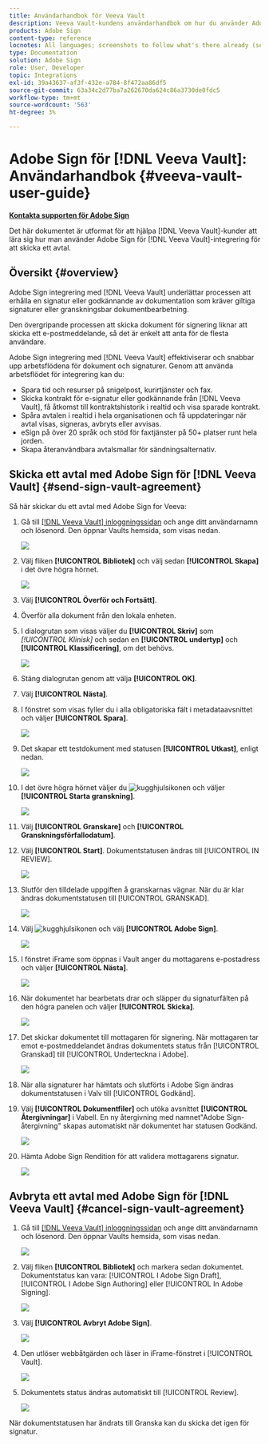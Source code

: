 ```yaml
---
title: Användarhandbok för Veeva Vault
description: Veeva Vault-kundens användarhandbok om hur du använder Adobe Sign-integrering med Veeva
products: Adobe Sign
content-type: reference
locnotes: All languages; screenshots to follow what's there already (seems there is a mix within a given language version of the article)
type: Documentation
solution: Adobe Sign
role: User, Developer
topic: Integrations
exl-id: 39a43637-af3f-432e-a784-8f472aa86df5
source-git-commit: 63a34c2d77ba7a262670da624c86a3730de0fdc5
workflow-type: tm+mt
source-wordcount: '563'
ht-degree: 3%

---
```


# Adobe Sign för [!DNL Veeva Vault]: Användarhandbok {#veeva-vault-user-guide}

[**Kontakta supporten för Adobe Sign**](https://adobe.com/go/adobesign-support-center_se)

Det här dokumentet är utformat för att hjälpa [!DNL Veeva Vault]-kunder att lära sig hur man använder Adobe Sign för [!DNL Veeva Vault]-integrering för att skicka ett avtal.

## Översikt {#overview}

Adobe Sign integrering med [!DNL Veeva Vault] underlättar processen att erhålla en signatur eller godkännande av dokumentation som kräver giltiga signaturer eller granskningsbar dokumentbearbetning.

Den övergripande processen att skicka dokument för signering liknar att skicka ett e-postmeddelande, så det är enkelt att anta för de flesta användare.

Adobe Sign integrering med [!DNL Veeva Vault] effektiviserar och snabbar upp arbetsflödena för dokument och signaturer. Genom att använda arbetsflödet för integrering kan du:

* Spara tid och resurser på snigelpost, kurirtjänster och fax.
* Skicka kontrakt för e-signatur eller godkännande från [!DNL Veeva Vault], få åtkomst till kontraktshistorik i realtid och visa sparade kontrakt.
* Spåra avtalen i realtid i hela organisationen och få uppdateringar när avtal visas, signeras, avbryts eller avvisas.
* eSign på över 20 språk och stöd för faxtjänster på 50+ platser runt hela jorden.
* Skapa återanvändbara avtalsmallar för sändningsalternativ.

## Skicka ett avtal med Adobe Sign för [!DNL Veeva Vault] {#send-sign-vault-agreement}

Så här skickar du ett avtal med Adobe Sign for Veeva:

1. Gå till [[!DNL Veeva Vault] inloggningssidan](https://login.veevavault.com/) och ange ditt användarnamn och lösenord. Den öppnar Vaults hemsida, som visas nedan.

   ![](images/vault-home.png)

1. Välj fliken **[!UICONTROL Bibliotek]** och välj sedan **[!UICONTROL Skapa]** i det övre högra hörnet.

   ![](images/create-library.png)

1. Välj **[!UICONTROL Överför och Fortsätt]**.

1. Överför alla dokument från den lokala enheten.

1. I dialogrutan som visas väljer du **[!UICONTROL Skriv]** som *[!UICONTROL Klinisk]* och sedan en **[!UICONTROL undertyp]** och **[!UICONTROL Klassificering]**, om det behövs.

   ![](images/choose-document-type.png)

1. Stäng dialogrutan genom att välja **[!UICONTROL OK]**.

1. Välj **[!UICONTROL Nästa]**.

1. I fönstret som visas fyller du i alla obligatoriska fält i metadataavsnittet och väljer **[!UICONTROL Spara]**.

   ![](images/metadata-details.png)

1. Det skapar ett testdokument med statusen **[!UICONTROL Utkast]**, enligt nedan.

   ![](images/document-draft.png)

1. I det övre högra hörnet väljer du ![kugghjulsikonen](images/icon-gear.png) och väljer **[!UICONTROL Starta granskning]**.

   ![](images/start-review.png)

1. Välj **[!UICONTROL Granskare]** och **[!UICONTROL Granskningsförfallodatum]**.

1. Välj **[!UICONTROL Start]**. Dokumentstatusen ändras till [!UICONTROL IN REVIEW].

   ![](images/in-review.png)

1. Slutför den tilldelade uppgiften å granskarnas vägnar. När du är klar ändras dokumentstatusen till [!UICONTROL GRANSKAD].

   ![](images/reviewed-status.png)

1. Välj ![kugghjulsikonen](images/icon-gear.png) och välj **[!UICONTROL Adobe Sign]**.

   ![](images/select-adobe-sign.png)

1. I fönstret iFrame som öppnas i Vault anger du mottagarens e-postadress och väljer **[!UICONTROL Nästa]**.

   ![](images/iframe.png)

1. När dokumentet har bearbetats drar och släpper du signaturfälten på den högra panelen och väljer **[!UICONTROL Skicka]**.

   ![](images/add-signature-fields.png)

1. Det skickar dokumentet till mottagaren för signering. När mottagaren tar emot e-postmeddelandet ändras dokumentets status från [!UICONTROL Granskad] till [!UICONTROL Underteckna i Adobe].

   ![](images/in-adobe-signing.png)

1. När alla signaturer har hämtats och slutförts i Adobe Sign ändras dokumentstatusen i Valv till [!UICONTROL Godkänd].

1. Välj **[!UICONTROL Dokumentfiler]** och utöka avsnittet **[!UICONTROL Återgivningar]** i Vabell. En ny återgivning med namnet&quot;Adobe Sign-återgivning&quot; skapas automatiskt när dokumentet har statusen Godkänd.

   ![](images/document-files.png)

1. Hämta Adobe Sign Rendition för att validera mottagarens signatur.

   ![](images/verify-signature.png)

## Avbryta ett avtal med Adobe Sign för [!DNL Veeva Vault] {#cancel-sign-vault-agreement}

1. Gå till [[!DNL Veeva Vault] inloggningssidan](https://login.veevavault.com/) och ange ditt användarnamn och lösenord. Den öppnar Vaults hemsida, som visas nedan.

   ![](images/vault-home.png)

1. Välj fliken **[!UICONTROL Bibliotek]** och markera sedan dokumentet. Dokumentstatus kan vara: [!UICONTROL I Adobe Sign Draft], [!UICONTROL I Adobe Sign Authoring] eller [!UICONTROL In Adobe Signing].

   ![](images/document-adobe-sign-authoring.png)

1. Välj **[!UICONTROL Avbryt Adobe Sign]**.

   ![](images/cancel-document.png)

1. Den utlöser webbåtgärden och läser in iFrame-fönstret i [!UICONTROL Vault].

   ![](images/cancelled-document.png)

1. Dokumentets status ändras automatiskt till [!UICONTROL Review].

   ![](images/cancel-reviewed.png)

När dokumentstatusen har ändrats till Granska kan du skicka det igen för signatur.
